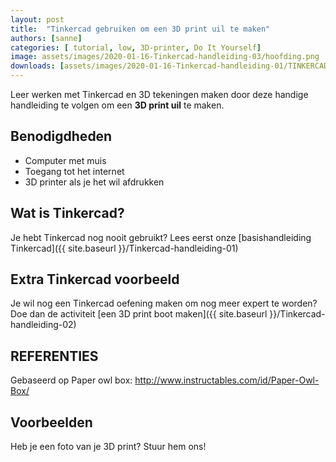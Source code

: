 ```yaml
---
layout: post
title:  "Tinkercad gebruiken om een 3D print uil te maken"
authors: [sanne]
categories: [ tutorial, low, 3D-printer, Do It Yourself]
image: assets/images/2020-01-16-Tinkercad-handleiding-03/hoofding.png
downloads: [assets/images/2020-01-16-Tinkercad-handleiding-01/TINKERCAD handleiding.pdf]
---
```

Leer werken met Tinkercad en 3D tekeningen maken door deze handige handleiding te volgen om een **3D print uil** te maken.

## Benodigdheden

* Computer met muis
* Toegang tot het internet
* 3D printer als je het wil afdrukken

## Wat is Tinkercad?

Je hebt Tinkercad nog nooit gebruikt? Lees eerst onze [basishandleiding Tinkercad]({{ site.baseurl }}/Tinkercad-handleiding-01)

## Extra Tinkercad voorbeeld

Je wil nog een Tinkercad oefening maken om nog meer expert te worden? Doe dan de activiteit [een 3D print boot maken]({{ site.baseurl }}/Tinkercad-handleiding-02)

## REFERENTIES

Gebaseerd op Paper owl box: http://www.instructables.com/id/Paper-Owl-Box/ 

## Voorbeelden
Heb je een foto van je 3D print? Stuur hem ons!